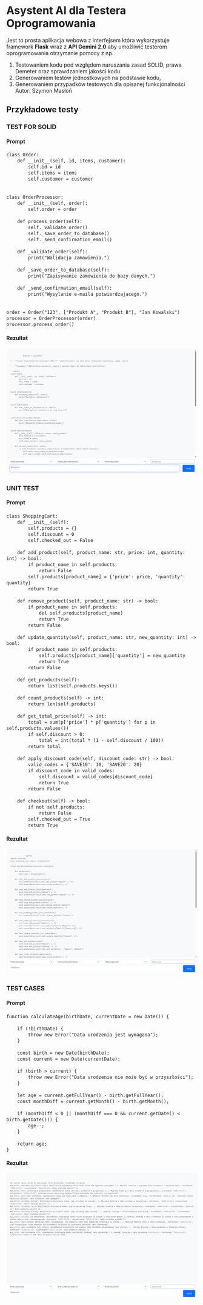 # Asystent AI dla Testera Oprogramowania
Jest to prosta aplikacja webowa z interfejsem która wykorzystuje framework **Flask** wraz z **API Gemini 2.0** aby umożliwić testerom oprogramowania otrzymanie
pomocy z np. 
1. Testowaniem kodu pod względem naruszania zasad SOLID, prawa Demeter oraz sprawdzaniem jakości kodu. 
2. Generowaniem testów jednostkowych na podstawie kodu,
3. Generowaniem przypadków testowych dla opisanej funkcjonalności
Autor: Szymon Masłoń
## Przykładowe testy

### TEST FOR SOLID
#### Prompt
```
class Order:
    def __init__(self, id, items, customer):
        self.id = id
        self.items = items
        self.customer = customer


class OrderProcessor:
    def __init__(self, order):
        self.order = order

    def process_order(self):
        self._validate_order()
        self._save_order_to_database()
        self._send_confirmation_email()

    def _validate_order(self):
        print("Walidacja zamowienia.")

    def _save_order_to_database(self):
        print("Zapisywanie zamowienia do bazy danych.")

    def _send_confirmation_email(self):
        print("Wysylanie e-maila potwierdzajacego.")


order = Order("123", ["Produkt A", "Produkt B"], "Jan Kowalski")
processor = OrderProcessor(order)
processor.process_order()
```
#### Rezultat
![](https://github.com/Mevss/TIJO_Asystent/blob/main/img/1.png)

### UNIT TEST
#### Prompt
```
class ShoppingCart:
    def __init__(self):
        self.products = {}
        self.discount = 0
        self.checked_out = False

    def add_product(self, product_name: str, price: int, quantity: int) -> bool:
        if product_name in self.products:
            return False
        self.products[product_name] = {'price': price, 'quantity': quantity}
        return True

    def remove_product(self, product_name: str) -> bool:
        if product_name in self.products:
            del self.products[product_name]
            return True
        return False

    def update_quantity(self, product_name: str, new_quantity: int) -> bool:
        if product_name in self.products:
            self.products[product_name]['quantity'] = new_quantity
            return True
        return False

    def get_products(self):
        return list(self.products.keys())

    def count_products(self) -> int:
        return len(self.products)

    def get_total_price(self) -> int:
        total = sum(p['price'] * p['quantity'] for p in self.products.values())
        if self.discount > 0:
            total = int(total * (1 - self.discount / 100))
        return total

    def apply_discount_code(self, discount_code: str) -> bool:
        valid_codes = {'SAVE10': 10, 'SAVE20': 20}
        if discount_code in valid_codes:
            self.discount = valid_codes[discount_code]
            return True
        return False

    def checkout(self) -> bool:
        if not self.products:
            return False
        self.checked_out = True
        return True

```
#### Rezultat
![](https://github.com/Mevss/TIJO_Asystent/blob/main/img/2.png)


### TEST CASES
#### Prompt
```
function calculateAge(birthDate, currentDate = new Date()) {

    if (!birthDate) {
        throw new Error("Data urodzenia jest wymagana");
    }
    
    const birth = new Date(birthDate);
    const current = new Date(currentDate);
    
    if (birth > current) {
        throw new Error("Data urodzenia nie może być w przyszłości");
    }
    
    let age = current.getFullYear() - birth.getFullYear();
    const monthDiff = current.getMonth() - birth.getMonth();
    
    if (monthDiff < 0 || (monthDiff === 0 && current.getDate() < birth.getDate())) {
        age--;
    }
    
    return age;
}
```
#### Rezultat
![](https://github.com/Mevss/TIJO_Asystent/blob/main/img/3.png)
